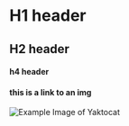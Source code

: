 # H1 header
## H2 header
#### h4 header

#### this is a link to an img
![Example Image of Yaktocat](https://octodex.github.com/images/yaktocat.png)
